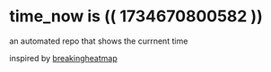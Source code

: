 # time_now is (( 1734670800582 ))

an automated repo that shows the currnent time

inspired by [breakingheatmap](https://github.com/breakingheatmap/breakingheatmap)
